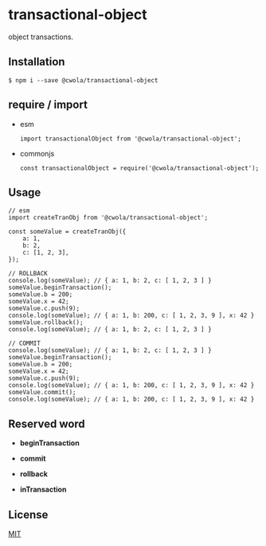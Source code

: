 # transactional-object

object transactions.

## Installation

```
$ npm i --save @cwola/transactional-object
```

## require / import

- esm

    ```
    import transactionalObject from '@cwola/transactional-object';
    ```

- commonjs

    ```
    const transactionalObject = require('@cwola/transactional-object');
    ```

## Usage

```
// esm
import createTranObj from '@cwola/transactional-object';

const someValue = createTranObj({
    a: 1,
    b: 2,
    c: [1, 2, 3],
});

// ROLLBACK
console.log(someValue); // { a: 1, b: 2, c: [ 1, 2, 3 ] }
someValue.beginTransaction();
someValue.b = 200;
someValue.x = 42;
someValue.c.push(9);
console.log(someValue); // { a: 1, b: 200, c: [ 1, 2, 3, 9 ], x: 42 }
someValue.rollback();
console.log(someValue); // { a: 1, b: 2, c: [ 1, 2, 3 ] }

// COMMIT
console.log(someValue); // { a: 1, b: 2, c: [ 1, 2, 3 ] }
someValue.beginTransaction();
someValue.b = 200;
someValue.x = 42;
someValue.c.push(9);
console.log(someValue); // { a: 1, b: 200, c: [ 1, 2, 3, 9 ], x: 42 }
someValue.commit();
console.log(someValue); // { a: 1, b: 200, c: [ 1, 2, 3, 9 ], x: 42 }
```

## Reserved word

- **beginTransaction**

- **commit**

- **rollback**

- **inTransaction**


## License

[MIT](https://github.com/cwola/transactional-object/blob/develop/LICENSE)
